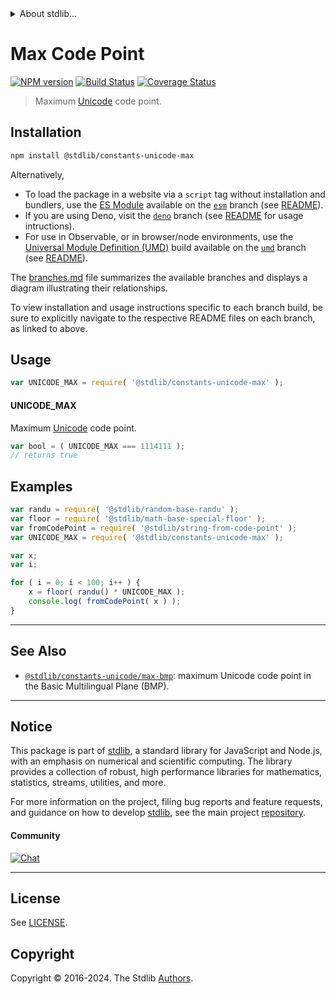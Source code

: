 <!--

@license Apache-2.0

Copyright (c) 2018 The Stdlib Authors.

Licensed under the Apache License, Version 2.0 (the "License");
you may not use this file except in compliance with the License.
You may obtain a copy of the License at

   http://www.apache.org/licenses/LICENSE-2.0

Unless required by applicable law or agreed to in writing, software
distributed under the License is distributed on an "AS IS" BASIS,
WITHOUT WARRANTIES OR CONDITIONS OF ANY KIND, either express or implied.
See the License for the specific language governing permissions and
limitations under the License.

-->


<details>
  <summary>
    About stdlib...
  </summary>
  <p>We believe in a future in which the web is a preferred environment for numerical computation. To help realize this future, we've built stdlib. stdlib is a standard library, with an emphasis on numerical and scientific computation, written in JavaScript (and C) for execution in browsers and in Node.js.</p>
  <p>The library is fully decomposable, being architected in such a way that you can swap out and mix and match APIs and functionality to cater to your exact preferences and use cases.</p>
  <p>When you use stdlib, you can be absolutely certain that you are using the most thorough, rigorous, well-written, studied, documented, tested, measured, and high-quality code out there.</p>
  <p>To join us in bringing numerical computing to the web, get started by checking us out on <a href="https://github.com/stdlib-js/stdlib">GitHub</a>, and please consider <a href="https://opencollective.com/stdlib">financially supporting stdlib</a>. We greatly appreciate your continued support!</p>
</details>

# Max Code Point

[![NPM version][npm-image]][npm-url] [![Build Status][test-image]][test-url] [![Coverage Status][coverage-image]][coverage-url] <!-- [![dependencies][dependencies-image]][dependencies-url] -->

> Maximum [Unicode][unicode] code point.

<section class="installation">

## Installation

```bash
npm install @stdlib/constants-unicode-max
```

Alternatively,

-   To load the package in a website via a `script` tag without installation and bundlers, use the [ES Module][es-module] available on the [`esm`][esm-url] branch (see [README][esm-readme]).
-   If you are using Deno, visit the [`deno`][deno-url] branch (see [README][deno-readme] for usage intructions).
-   For use in Observable, or in browser/node environments, use the [Universal Module Definition (UMD)][umd] build available on the [`umd`][umd-url] branch (see [README][umd-readme]).

The [branches.md][branches-url] file summarizes the available branches and displays a diagram illustrating their relationships.

To view installation and usage instructions specific to each branch build, be sure to explicitly navigate to the respective README files on each branch, as linked to above.

</section>

<section class="usage">

## Usage

```javascript
var UNICODE_MAX = require( '@stdlib/constants-unicode-max' );
```

#### UNICODE_MAX

Maximum [Unicode][unicode] code point.

```javascript
var bool = ( UNICODE_MAX === 1114111 );
// returns true
```

</section>

<!-- /.usage -->

<section class="examples">

## Examples

<!-- eslint no-undef: "error" -->

```javascript
var randu = require( '@stdlib/random-base-randu' );
var floor = require( '@stdlib/math-base-special-floor' );
var fromCodePoint = require( '@stdlib/string-from-code-point' );
var UNICODE_MAX = require( '@stdlib/constants-unicode-max' );

var x;
var i;

for ( i = 0; i < 100; i++ ) {
    x = floor( randu() * UNICODE_MAX );
    console.log( fromCodePoint( x ) );
}
```

</section>

<!-- /.examples -->

<!-- Section for related `stdlib` packages. Do not manually edit this section, as it is automatically populated. -->

<section class="related">

* * *

## See Also

-   <span class="package-name">[`@stdlib/constants-unicode/max-bmp`][@stdlib/constants/unicode/max-bmp]</span><span class="delimiter">: </span><span class="description">maximum Unicode code point in the Basic Multilingual Plane (BMP).</span>

</section>

<!-- /.related -->

<!-- Section for all links. Make sure to keep an empty line after the `section` element and another before the `/section` close. -->


<section class="main-repo" >

* * *

## Notice

This package is part of [stdlib][stdlib], a standard library for JavaScript and Node.js, with an emphasis on numerical and scientific computing. The library provides a collection of robust, high performance libraries for mathematics, statistics, streams, utilities, and more.

For more information on the project, filing bug reports and feature requests, and guidance on how to develop [stdlib][stdlib], see the main project [repository][stdlib].

#### Community

[![Chat][chat-image]][chat-url]

---

## License

See [LICENSE][stdlib-license].


## Copyright

Copyright &copy; 2016-2024. The Stdlib [Authors][stdlib-authors].

</section>

<!-- /.stdlib -->

<!-- Section for all links. Make sure to keep an empty line after the `section` element and another before the `/section` close. -->

<section class="links">

[npm-image]: http://img.shields.io/npm/v/@stdlib/constants-unicode-max.svg
[npm-url]: https://npmjs.org/package/@stdlib/constants-unicode-max

[test-image]: https://github.com/stdlib-js/constants-unicode-max/actions/workflows/test.yml/badge.svg?branch=v0.2.2
[test-url]: https://github.com/stdlib-js/constants-unicode-max/actions/workflows/test.yml?query=branch:v0.2.2

[coverage-image]: https://img.shields.io/codecov/c/github/stdlib-js/constants-unicode-max/main.svg
[coverage-url]: https://codecov.io/github/stdlib-js/constants-unicode-max?branch=main

<!--

[dependencies-image]: https://img.shields.io/david/stdlib-js/constants-unicode-max.svg
[dependencies-url]: https://david-dm.org/stdlib-js/constants-unicode-max/main

-->

[chat-image]: https://img.shields.io/gitter/room/stdlib-js/stdlib.svg
[chat-url]: https://app.gitter.im/#/room/#stdlib-js_stdlib:gitter.im

[stdlib]: https://github.com/stdlib-js/stdlib

[stdlib-authors]: https://github.com/stdlib-js/stdlib/graphs/contributors

[umd]: https://github.com/umdjs/umd
[es-module]: https://developer.mozilla.org/en-US/docs/Web/JavaScript/Guide/Modules

[deno-url]: https://github.com/stdlib-js/constants-unicode-max/tree/deno
[deno-readme]: https://github.com/stdlib-js/constants-unicode-max/blob/deno/README.md
[umd-url]: https://github.com/stdlib-js/constants-unicode-max/tree/umd
[umd-readme]: https://github.com/stdlib-js/constants-unicode-max/blob/umd/README.md
[esm-url]: https://github.com/stdlib-js/constants-unicode-max/tree/esm
[esm-readme]: https://github.com/stdlib-js/constants-unicode-max/blob/esm/README.md
[branches-url]: https://github.com/stdlib-js/constants-unicode-max/blob/main/branches.md

[stdlib-license]: https://raw.githubusercontent.com/stdlib-js/constants-unicode-max/main/LICENSE

[unicode]: https://en.wikipedia.org/wiki/Unicode

<!-- <related-links> -->

[@stdlib/constants/unicode/max-bmp]: https://github.com/stdlib-js/constants-unicode-max-bmp

<!-- </related-links> -->

</section>

<!-- /.links -->
